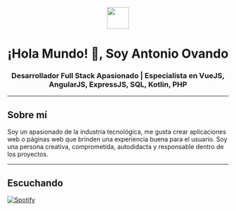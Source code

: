 <p align="center"><picture align="center"><img align="center" src = "https://github.com/7oSkaaa/7oSkaaa/blob/main/Images/about_me.gif?raw=true" width = 50px></picture></p>
<h1 align="center">¡Hola Mundo! 👋, Soy Antonio Ovando</h1>
<h3 align="center">Desarrollador Full Stack Apasionado | Especialista en VueJS, AngularJS, ExpressJS, SQL, Kotlin, PHP</h3>

---

<h2 align="left" font-weight="bold">Sobre mí</h2>  
Soy un apasionado de la industria tecnológica, me gusta crear aplicaciones web o páginas web que brinden una experiencia buena para el usuario. Soy una persona creativa, comprometida, autodidacta y responsable dentro de los proyectos.
<br>

---

<h2 align="left" font-weight="bold">Escuchando</h2>  

[![Spotify](https://spotify-now-dusky.vercel.app/api/spotify?background_color=0d1117&border_color=ffffff)]()
